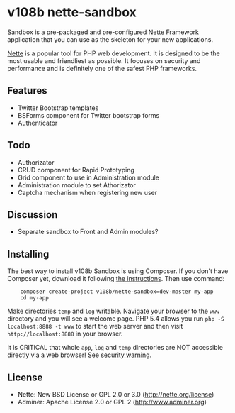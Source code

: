 v108b nette-sandbox
=============

Sandbox is a pre-packaged and pre-configured Nette Framework application
that you can use as the skeleton for your new applications.

[Nette](http://nette.org) is a popular tool for PHP web development.
It is designed to be the most usable and friendliest as possible. It focuses
on security and performance and is definitely one of the safest PHP frameworks.

Features
----------
- Twitter Bootstrap templates
- BSForms component for Twitter bootstrap forms
- Authenticator

Todo
----------
- Authorizator
- CRUD component for Rapid Prototyping
- Grid component to use in Administration module
- Administration module to set Athorizator
- Captcha mechanism when registering new user

Discussion
-----------
- Separate sandbox to Front and Admin modules?

Installing
----------

The best way to install v108b Sandbox is using Composer. If you don't have Composer yet, download
it following [the instructions](http://doc.nette.org/composer). Then use command:

		composer create-project v108b/nette-sandbox=dev-master my-app
		cd my-app

Make directories `temp` and `log` writable. Navigate your browser
to the `www` directory and you will see a welcome page. PHP 5.4 allows
you run `php -S localhost:8888 -t www` to start the web server and
then visit `http://localhost:8888` in your browser.

It is CRITICAL that whole `app`, `log` and `temp` directories are NOT accessible
directly via a web browser! See [security warning](http://nette.org/security-warning).


License
-------
- Nette: New BSD License or GPL 2.0 or 3.0 (http://nette.org/license)
- Adminer: Apache License 2.0 or GPL 2 (http://www.adminer.org)
